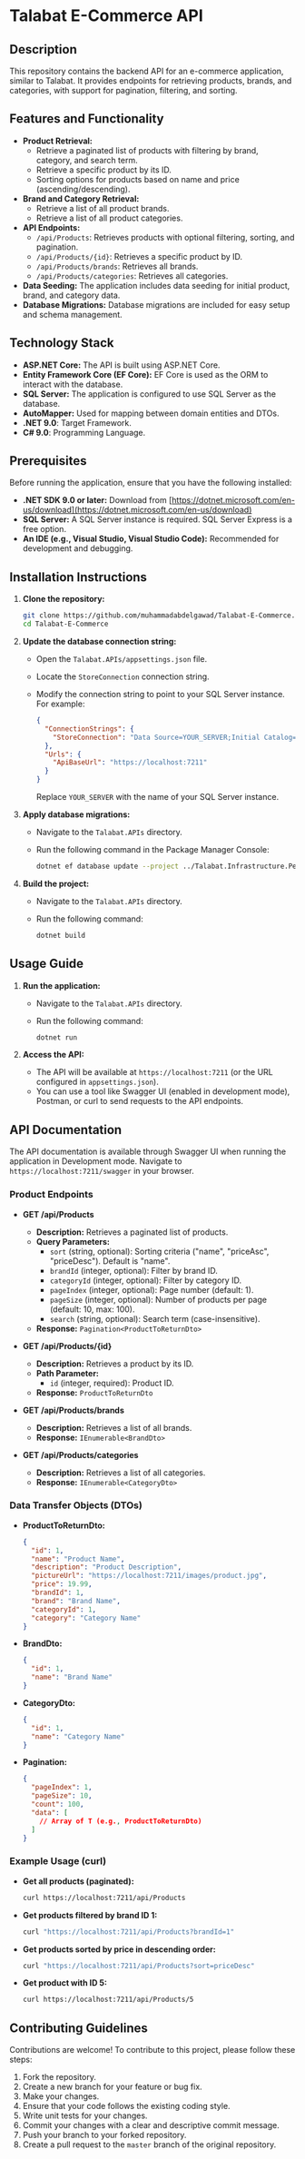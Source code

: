 # Talabat E-Commerce API

## Description

This repository contains the backend API for an e-commerce application, similar to Talabat. It provides endpoints for retrieving products, brands, and categories, with support for pagination, filtering, and sorting.

## Features and Functionality

*   **Product Retrieval:**
    *   Retrieve a paginated list of products with filtering by brand, category, and search term.
    *   Retrieve a specific product by its ID.
    *   Sorting options for products based on name and price (ascending/descending).
*   **Brand and Category Retrieval:**
    *   Retrieve a list of all product brands.
    *   Retrieve a list of all product categories.
*   **API Endpoints:**
    *   `/api/Products`: Retrieves products with optional filtering, sorting, and pagination.
    *   `/api/Products/{id}`: Retrieves a specific product by ID.
    *   `/api/Products/brands`: Retrieves all brands.
    *   `/api/Products/categories`: Retrieves all categories.
*   **Data Seeding:** The application includes data seeding for initial product, brand, and category data.
*   **Database Migrations:**  Database migrations are included for easy setup and schema management.

## Technology Stack

*   **ASP.NET Core:**  The API is built using ASP.NET Core.
*   **Entity Framework Core (EF Core):**  EF Core is used as the ORM to interact with the database.
*   **SQL Server:** The application is configured to use SQL Server as the database.
*   **AutoMapper:** Used for mapping between domain entities and DTOs.
*   **.NET 9.0**: Target Framework.
*   **C# 9.0**: Programming Language.

## Prerequisites

Before running the application, ensure that you have the following installed:

*   **.NET SDK 9.0 or later:** Download from [https://dotnet.microsoft.com/en-us/download](https://dotnet.microsoft.com/en-us/download)
*   **SQL Server:**  A SQL Server instance is required.  SQL Server Express is a free option.
*   **An IDE (e.g., Visual Studio, Visual Studio Code):**  Recommended for development and debugging.

## Installation Instructions

1.  **Clone the repository:**

    ```bash
    git clone https://github.com/muhammadabdelgawad/Talabat-E-Commerce.git
    cd Talabat-E-Commerce
    ```

2.  **Update the database connection string:**

    *   Open the `Talabat.APIs/appsettings.json` file.
    *   Locate the `StoreConnection` connection string.
    *   Modify the connection string to point to your SQL Server instance.  For example:

        ```json
        {
          "ConnectionStrings": {
            "StoreConnection": "Data Source=YOUR_SERVER;Initial Catalog=TalabatStoreDB;Integrated Security=True;TrustServerCertificate=True"
          },
          "Urls": {
            "ApiBaseUrl": "https://localhost:7211"
          }
        }
        ```

        Replace `YOUR_SERVER` with the name of your SQL Server instance.

3.  **Apply database migrations:**

    *   Navigate to the `Talabat.APIs` directory.
    *   Run the following command in the Package Manager Console:

        ```bash
        dotnet ef database update --project ../Talabat.Infrastructure.Persistence
        ```

4.  **Build the project:**

    *   Navigate to the `Talabat.APIs` directory.
    *   Run the following command:

        ```bash
        dotnet build
        ```

## Usage Guide

1.  **Run the application:**

    *   Navigate to the `Talabat.APIs` directory.
    *   Run the following command:

        ```bash
        dotnet run
        ```

2.  **Access the API:**

    *   The API will be available at `https://localhost:7211` (or the URL configured in `appsettings.json`).
    *   You can use a tool like Swagger UI (enabled in development mode), Postman, or curl to send requests to the API endpoints.

## API Documentation

The API documentation is available through Swagger UI when running the application in Development mode.  Navigate to `https://localhost:7211/swagger` in your browser.

### Product Endpoints

*   **GET /api/Products**

    *   **Description:** Retrieves a paginated list of products.
    *   **Query Parameters:**
        *   `sort` (string, optional): Sorting criteria ("name", "priceAsc", "priceDesc").  Default is "name".
        *   `brandId` (integer, optional): Filter by brand ID.
        *   `categoryId` (integer, optional): Filter by category ID.
        *   `pageIndex` (integer, optional): Page number (default: 1).
        *   `pageSize` (integer, optional): Number of products per page (default: 10, max: 100).
        *   `search` (string, optional): Search term (case-insensitive).
    *   **Response:** `Pagination<ProductToReturnDto>`

*   **GET /api/Products/{id}**

    *   **Description:** Retrieves a product by its ID.
    *   **Path Parameter:**
        *   `id` (integer, required): Product ID.
    *   **Response:** `ProductToReturnDto`

*   **GET /api/Products/brands**

    *   **Description:** Retrieves a list of all brands.
    *   **Response:** `IEnumerable<BrandDto>`

*   **GET /api/Products/categories**

    *   **Description:** Retrieves a list of all categories.
    *   **Response:** `IEnumerable<CategoryDto>`

### Data Transfer Objects (DTOs)

*   **ProductToReturnDto:**

    ```json
    {
      "id": 1,
      "name": "Product Name",
      "description": "Product Description",
      "pictureUrl": "https://localhost:7211/images/product.jpg",
      "price": 19.99,
      "brandId": 1,
      "brand": "Brand Name",
      "categoryId": 1,
      "category": "Category Name"
    }
    ```

*   **BrandDto:**

    ```json
    {
      "id": 1,
      "name": "Brand Name"
    }
    ```

*   **CategoryDto:**

    ```json
    {
      "id": 1,
      "name": "Category Name"
    }
    ```

*   **Pagination<T>:**

    ```json
    {
      "pageIndex": 1,
      "pageSize": 10,
      "count": 100,
      "data": [
        // Array of T (e.g., ProductToReturnDto)
      ]
    }
    ```

### Example Usage (curl)

*   **Get all products (paginated):**

    ```bash
    curl https://localhost:7211/api/Products
    ```

*   **Get products filtered by brand ID 1:**

    ```bash
    curl "https://localhost:7211/api/Products?brandId=1"
    ```

*   **Get products sorted by price in descending order:**

    ```bash
    curl "https://localhost:7211/api/Products?sort=priceDesc"
    ```

*   **Get product with ID 5:**

    ```bash
    curl https://localhost:7211/api/Products/5
    ```

## Contributing Guidelines

Contributions are welcome!  To contribute to this project, please follow these steps:

1.  Fork the repository.
2.  Create a new branch for your feature or bug fix.
3.  Make your changes.
4.  Ensure that your code follows the existing coding style.
5.  Write unit tests for your changes.
6.  Commit your changes with a clear and descriptive commit message.
7.  Push your branch to your forked repository.
8.  Create a pull request to the `master` branch of the original repository.

